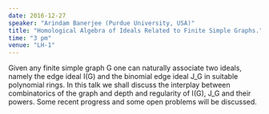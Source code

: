 ```yaml
---
date: 2016-12-27
speaker: "Arindam Banerjee (Purdue University, USA)"
title: "Homological Algebra of Ideals Related to Finite Simple Graphs."
time: "3 pm" 
venue: "LH-1"
---
```

Given any finite simple graph G one can naturally associate two ideals, namely the edge ideal I(G) and the binomial edge ideal J_G in suitable polynomial rings. In this talk we shall discuss the interplay between combinatorics of the graph and depth and regularity of I(G), J_G and their powers. Some recent progress and some open problems will be discussed.
